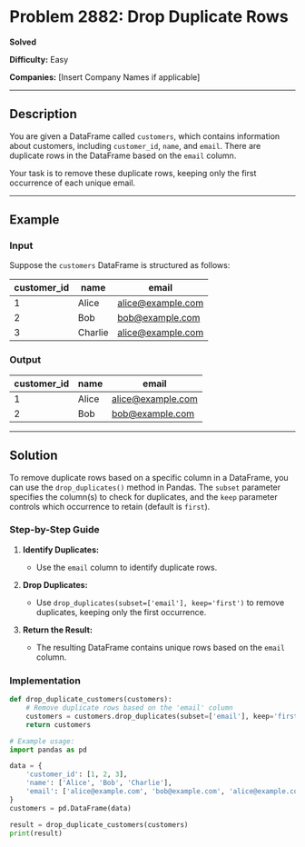 # Problem 2882: Drop Duplicate Rows

**Solved**

**Difficulty:** Easy

**Companies:** [Insert Company Names if applicable]

---

## Description

You are given a DataFrame called `customers`, which contains information about customers, including `customer_id`, `name`, and `email`. There are duplicate rows in the DataFrame based on the `email` column.

Your task is to remove these duplicate rows, keeping only the first occurrence of each unique email.

---

## Example

### Input

Suppose the `customers` DataFrame is structured as follows:

| customer_id | name       | email              |
|-------------|------------|--------------------|
| 1           | Alice      | alice@example.com  |
| 2           | Bob        | bob@example.com    |
| 3           | Charlie    | alice@example.com  |

### Output

| customer_id | name       | email              |
|-------------|------------|--------------------|
| 1           | Alice      | alice@example.com  |
| 2           | Bob        | bob@example.com    |

---

## Solution

To remove duplicate rows based on a specific column in a DataFrame, you can use the `drop_duplicates()` method in Pandas. The `subset` parameter specifies the column(s) to check for duplicates, and the `keep` parameter controls which occurrence to retain (default is `first`).

### Step-by-Step Guide

1. **Identify Duplicates:**
   - Use the `email` column to identify duplicate rows.

2. **Drop Duplicates:**
   - Use `drop_duplicates(subset=['email'], keep='first')` to remove duplicates, keeping only the first occurrence.

3. **Return the Result:**
   - The resulting DataFrame contains unique rows based on the `email` column.

### Implementation

```python
def drop_duplicate_customers(customers):
    # Remove duplicate rows based on the 'email' column
    customers = customers.drop_duplicates(subset=['email'], keep='first')
    return customers

# Example usage:
import pandas as pd

data = {
    'customer_id': [1, 2, 3],
    'name': ['Alice', 'Bob', 'Charlie'],
    'email': ['alice@example.com', 'bob@example.com', 'alice@example.com']
}
customers = pd.DataFrame(data)

result = drop_duplicate_customers(customers)
print(result)

